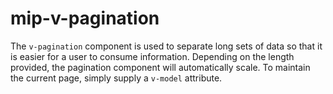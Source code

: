# mip-v-pagination

The `v-pagination` component is used to separate long sets of data so that it is easier for a user to consume information. Depending on the length provided, the pagination component will automatically scale. To maintain the current page, simply supply a `v-model` attribute.

